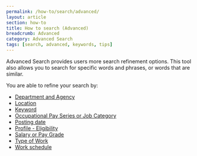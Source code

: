 ```yaml
---
permalink: /how-to/search/advanced/
layout: article
section: how-to
title: How to search (Advanced)
breadcrumb: Advanced
category: Advanced Search
tags: [search, advanced, keywords, tips]
---
```


Advanced Search provides users more search refinement options. This tool also allows you to search for specific words and phrases, or words that are similar.

You are able to refine your search by:

* [Department and Agency](department-and-agency)
* [Location](location/)
* [Keyword](keyword/)
* [Occupational Pay Series or Job Category](occupational-series/)
* [Posting date](posting-date/)
* [Profile - Eligibility](profile/)
* [Salary or Pay Grade](salary/)
* [Type of Work](/working-in-government/pay-and-leave/types-of-work/)
* [Work schedule](/working-in-government/pay-and-leave/work-schedules/)
